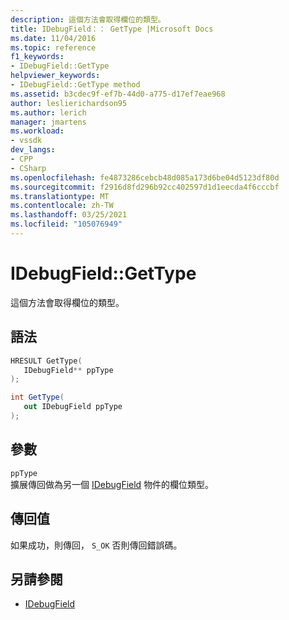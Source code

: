 ```yaml
---
description: 這個方法會取得欄位的類型。
title: IDebugField：： GetType |Microsoft Docs
ms.date: 11/04/2016
ms.topic: reference
f1_keywords:
- IDebugField::GetType
helpviewer_keywords:
- IDebugField::GetType method
ms.assetid: b3cdec9f-ef7b-44d0-a775-d17ef7eae968
author: leslierichardson95
ms.author: lerich
manager: jmartens
ms.workload:
- vssdk
dev_langs:
- CPP
- CSharp
ms.openlocfilehash: fe4873286cebcb48d085a173d6be04d5123df80d
ms.sourcegitcommit: f2916d8fd296b92cc402597d1d1eecda4f6cccbf
ms.translationtype: MT
ms.contentlocale: zh-TW
ms.lasthandoff: 03/25/2021
ms.locfileid: "105076949"
---
```

# <a name="idebugfieldgettype"></a>IDebugField::GetType
這個方法會取得欄位的類型。

## <a name="syntax"></a>語法

```cpp
HRESULT GetType( 
   IDebugField** ppType
);
```

```csharp
int GetType(
   out IDebugField ppType
);
```

## <a name="parameters"></a>參數
`ppType`\
擴展傳回做為另一個 [IDebugField](../../../extensibility/debugger/reference/idebugfield.md) 物件的欄位類型。

## <a name="return-value"></a>傳回值
 如果成功，則傳回， `S_OK` 否則傳回錯誤碼。

## <a name="see-also"></a>另請參閱
- [IDebugField](../../../extensibility/debugger/reference/idebugfield.md)
